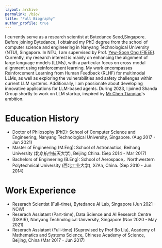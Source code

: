 ```yaml
---
layout: archive
permalink: /bio/
title: "Full Biography"
author_profile: true
---
```


I currently serve as a research scientist at Bytedance Seed,Singapore. Before joining Bytedance, I obtained my PhD degree from the school of computer science and engineering in Nanyang Technological University
(NTU), Singapore. In NTU, I am supervised by Prof. [Yew-Soon Ong (FIEEE)](https://personal.ntu.edu.sg/asysong/home.html). Currently, my research interest is mainly on enhancing the alignment of large language models (LLMs), with a particular focus on cross-modal alignment using reinforcement learning. My work encompasses Reinforcement Learning from Human Feedback (RLHF) for multimodal LLMs, as well as exploring the vulnerabilities and safety challenges within current LLM systems. Additionally, I am passionate about developing innovative applications for LLM-based agents. During 2023, I joined Shanda Group shortly to work on LLM startup, inspired by [Mr Chen Tianqiao](https://en.wikipedia.org/wiki/Chen_Tianqiao)'s ambition.


Education History
======
- Doctor of Philosophy (PhD): School of Computer Science and Engineering, Nanyang Technological University, Singapore. (Aug 2017 - Jun 2021)
- Master of Engineering (M.Eng): School of Astronautics, Beihang University (北京航空航天大学), Beijing China. (Sep 2014 - Mar 2017)
- Bachelors of Engineering (B.Eng): School of Aerospace，Northwestern Polytechnical University (西北工业大学), Xi'An, China. (Sep 2010 - Jun 2014)


Work Experience
======
- Reserach Scientist (Full-time), Bytedance AI Lab, Singapore (Jun 2021 - NOW)
- Reserach Assiatant (Part-time), Data Science and AI Research Centre (DSAIR), Nanyang Technological University, Singapore (Nov 2020 - May 2021)
- Reserach Assiatant (Full-time) (Suprevised by Prof Bo Liu), Academy of Mathematics and Systems Science, Chinese Academy of Science, Beijing, China (Mar 2017 - Jun 2017)

